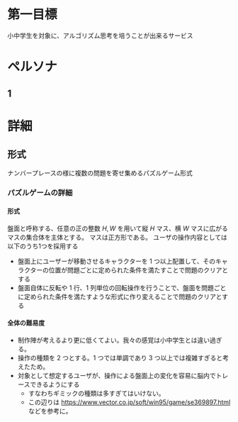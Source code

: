 # 第一目標

小中学生を対象に、アルゴリズム思考を培うことが出来るサービス

# ペルソナ

## 1

# 詳細

## 形式

ナンバープレースの様に複数の問題を寄せ集めるパズルゲーム形式

### パズルゲームの詳細

#### 形式

盤面と呼称する、任意の正の整数 $H, W$ を用いて縦 $H$ マス、横 $W$ マスに広がるマスの集合体を主体とする。
マスは正方形である。
ユーザの操作内容としては以下のうち1つを採用する

- 盤面上にユーザーが移動させるキャラクターを $1$ つ以上配置して、そのキャラクターの位置が問題ごとに定められた条件を満たすことで問題のクリアとする
- 盤面自体に反転や $1$ 行、$1$ 列単位の回転操作を行うことで、盤面を問題ごとに定められた条件を満たすような形式に作り変えることで問題のクリアとする

#### 全体の難易度

- 制作陣が考えるより更に低くてよい。我々の感覚は小中学生とは違い過ぎる。
- 操作の種類を $2$ つとする。$1$ つでは単調であり $3$ つ以上では複雑すぎると考えたため。
- 対象として想定するユーザが、操作による盤面上の変化を容易に脳内でトレースできるようにする
  - すなわちギミックの種類は多すぎてはいけない。
  - この辺りは https://www.vector.co.jp/soft/win95/game/se369897.html などを参考に。

